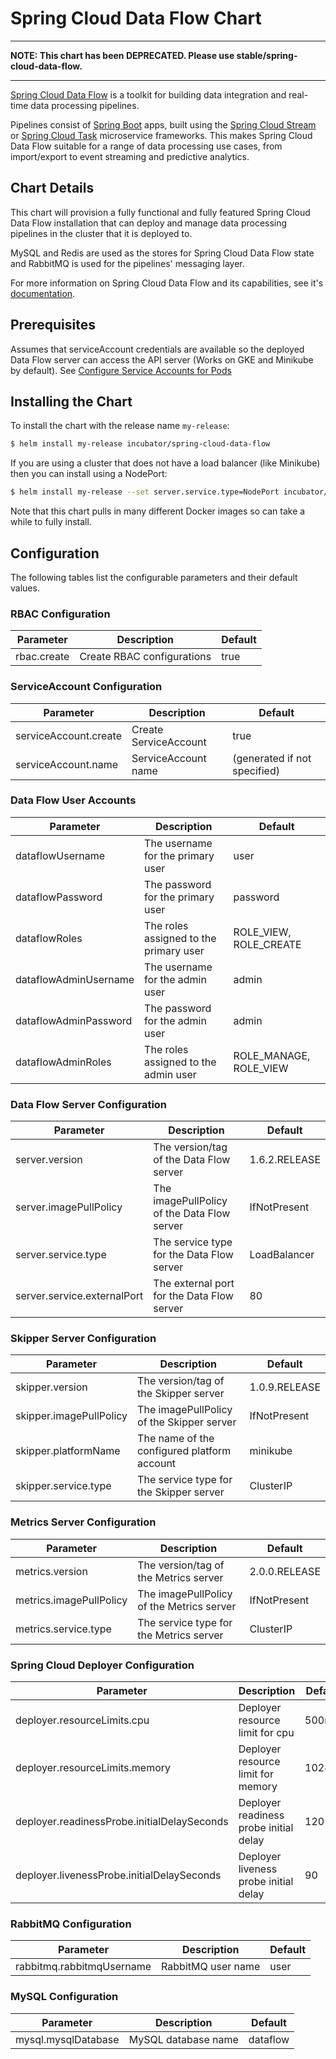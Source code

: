 # Spring Cloud Data Flow Chart

****
**NOTE: This chart has been DEPRECATED. Please use stable/spring-cloud-data-flow.**
****

[Spring Cloud Data Flow](http://cloud.spring.io/spring-cloud-dataflow/) is a toolkit for building data integration and real-time data processing pipelines.

Pipelines consist of [Spring Boot](http://projects.spring.io/spring-boot/) apps, built using the [Spring Cloud Stream](http://cloud.spring.io/spring-cloud-stream/) or [Spring Cloud Task](http://cloud.spring.io/spring-cloud-task/) microservice frameworks. This makes Spring Cloud Data Flow suitable for a range of data processing use cases, from import/export to event streaming and predictive analytics.

## Chart Details
This chart will provision a fully functional and fully featured Spring Cloud Data Flow installation 
that can deploy and manage data processing pipelines in the cluster that it is deployed to. 

MySQL and Redis are used as the stores for Spring Cloud Data Flow state and RabbitMQ is used for the pipelines' messaging layer.

For more information on Spring Cloud Data Flow and its capabilities, see it's [documentation](http://docs.spring.io/spring-cloud-dataflow/docs/current/reference/htmlsingle/).

## Prerequisites

Assumes that serviceAccount credentials are available so the deployed Data Flow server can access the API server (Works on GKE and Minikube by default). See [Configure Service Accounts for Pods](https://kubernetes.io/docs/tasks/configure-pod-container/configure-service-account/)

## Installing the Chart

To install the chart with the release name `my-release`:

```bash
$ helm install my-release incubator/spring-cloud-data-flow
```

If you are using a cluster that does not have a load balancer (like Minikube) then you can install using a NodePort:

```bash
$ helm install my-release --set server.service.type=NodePort incubator/spring-cloud-data-flow
```

Note that this chart pulls in many different Docker images so can take a while to fully install. 

## Configuration

The following tables list the configurable parameters and their default values.

### RBAC Configuration

| Parameter     | Description                 | Default                   |
| ------------- | --------------------------- | ------------------------- |
| rbac.create   | Create RBAC configurations  | true

### ServiceAccount Configuration

| Parameter             | Description            | Default                     |
| --------------------- | ---------------------- | --------------------------- |
| serviceAccount.create | Create ServiceAccount  | true
| serviceAccount.name   | ServiceAccount name    | (generated if not specified)

### Data Flow User Accounts

| Parameter               | Description                            | Default                   |
| ----------------------- | -------------------------------------- | ------------------------- |
| dataflowUsername        | The username for the primary user      | user
| dataflowPassword        | The password for the primary user      | password
| dataflowRoles           | The roles assigned to the primary user | ROLE_VIEW, ROLE_CREATE
| dataflowAdminUsername   | The username for the admin user        | admin
| dataflowAdminPassword   | The password for the admin user        | admin
| dataflowAdminRoles      | The roles assigned to the admin user   | ROLE_MANAGE, ROLE_VIEW

### Data Flow Server Configuration

| Parameter                         | Description                                        | Default          |
| --------------------------------- | -------------------------------------------------- | ---------------- |
| server.version                    | The version/tag of the Data Flow server            | 1.6.2.RELEASE
| server.imagePullPolicy            | The imagePullPolicy of the Data Flow server        | IfNotPresent
| server.service.type               | The service type for the Data Flow server          | LoadBalancer
| server.service.externalPort       | The external port for the Data Flow server         | 80

### Skipper Server Configuration

| Parameter                          | Description                                       | Default          |
| ---------------------------------- | ------------------------------------------------- | ---------------- |
| skipper.version                    | The version/tag of the Skipper server             | 1.0.9.RELEASE
| skipper.imagePullPolicy            | The imagePullPolicy of the Skipper server         | IfNotPresent
| skipper.platformName               | The name of the configured platform account       | minikube
| skipper.service.type               | The service type for the Skipper server           | ClusterIP

### Metrics Server Configuration

| Parameter                          | Description                                       | Default          |
| ---------------------------------- | ------------------------------------------------- | ---------------- |
| metrics.version                    | The version/tag of the Metrics server             | 2.0.0.RELEASE
| metrics.imagePullPolicy            | The imagePullPolicy of the Metrics server         | IfNotPresent
| metrics.service.type               | The service type for the Metrics server           | ClusterIP

### Spring Cloud Deployer Configuration

| Parameter                                   | Description                            | Default                   |
| ------------------------------------------- | -------------------------------------- | ------------------------- |
| deployer.resourceLimits.cpu                 | Deployer resource limit for cpu        | 500m
| deployer.resourceLimits.memory              | Deployer resource limit for memory     | 1024Mi
| deployer.readinessProbe.initialDelaySeconds | Deployer readiness probe initial delay | 120
| deployer.livenessProbe.initialDelaySeconds  | Deployer liveness probe initial delay  | 90

### RabbitMQ Configuration

| Parameter                  | Description           | Default                   |
| -------------------------- | --------------------- | ------------------------- |
| rabbitmq.rabbitmqUsername  | RabbitMQ user name    | user

### MySQL Configuration

| Parameter                  | Description           | Default                   |
| -------------------------- | --------------------- | ------------------------- |
| mysql.mysqlDatabase        | MySQL database name   | dataflow
